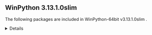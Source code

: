 ## WinPython 3.13.1.0slim 

The following packages are included in WinPython-64bit v3.13.1.0slim .

<details>

### Tools

Name | Version | Description
-----|---------|------------
[Pandoc](https://pandoc.org/) | 3.1.9 | a universal document converter

### Python packages

Name | Version | Description
-----|---------|------------
[Python](http://www.python.org/) | 3.13.1 | Python programming language with standard library
[absl_py](https://pypi.org/project/absl_py) | 2.0.0 | Abseil Python Common Libraries, see https://github.com/abseil/abseil-py.
[adbc_driver_manager](https://pypi.org/project/adbc_driver_manager) | 1.3.0 | A generic entrypoint for ADBC drivers.
[adodbapi](https://pypi.org/project/adodbapi) | 2.6.1.3 | A pure Python package implementing PEP 249 DB-API using Microsoft ADO.
[aiofiles](https://pypi.org/project/aiofiles) | 23.2.1 | File support for asyncio.
[aiohappyeyeballs](https://pypi.org/project/aiohappyeyeballs) | 2.4.4 | Happy Eyeballs for asyncio
[aiohttp](https://pypi.org/project/aiohttp) | 3.11.11 | Async http client/server framework (asyncio)
[aiosignal](https://pypi.org/project/aiosignal) | 1.3.1 | aiosignal: a list of registered asynchronous callbacks
[aiosqlite](https://pypi.org/project/aiosqlite) | 0.20.0 | asyncio bridge to the standard sqlite3 module
[alabaster](https://pypi.org/project/alabaster) | 0.7.16 | A light, configurable Sphinx theme
[alembic](https://pypi.org/project/alembic) | 1.13.1 | A database migration tool for SQLAlchemy.
[altair](https://pypi.org/project/altair) | 5.5.0 | Vega-Altair: A declarative statistical visualization library for Python.
[aniso8601](https://pypi.org/project/aniso8601) | 9.0.1 | A library for parsing ISO 8601 strings.
[annotated_types](https://pypi.org/project/annotated_types) | 0.6.0 | Reusable constraint types to use with typing.Annotated
[ansicolors](https://pypi.org/project/ansicolors) | 1.1.8 | ANSI colors for Python
[anthropic](https://pypi.org/project/anthropic) | 0.42.0 | The official Python library for the anthropic API
[anyio](https://pypi.org/project/anyio) | 4.7.0 | High level compatibility layer for multiple asynchronous event loop implementations
[anywidget](https://pypi.org/project/anywidget) | 0.9.12 | custom jupyter widgets made easy
[appdirs](https://pypi.org/project/appdirs) | 1.4.4 | A small Python module for determining appropriate platform-specific dirs, e.g. a "user data dir".
[argon2_cffi](https://pypi.org/project/argon2_cffi) | 23.1.0 | Argon2 for Python
[argon2_cffi_bindings](https://pypi.org/project/argon2_cffi_bindings) | 21.2.0 | Low-level CFFI bindings for Argon2
[array_api_compat](https://pypi.org/project/array_api_compat) | 1.8 | A wrapper around NumPy and other array libraries to make them compatible with the Array API standard
[arrow](https://pypi.org/project/arrow) | 1.3.0 | Better dates & times for Python
[asgi_csrf](https://pypi.org/project/asgi_csrf) | 0.9 | ASGI middleware for protecting against CSRF attacks
[asgiref](https://pypi.org/project/asgiref) | 3.8.1 | ASGI specs, helper code, and adapters
[asn1crypto](https://pypi.org/project/asn1crypto) | 1.5.1 | Fast ASN.1 parser and serializer with definitions for private keys, public keys, certificates, CRL, OCSP, CMS, PKCS#3, PKCS#7, PKCS#8, PKCS#12, 
[asteval](https://pypi.org/project/asteval) | 0.9.31 | Safe, minimalistic evaluator of python expression using ast module
[astroid](https://pypi.org/project/astroid) | 3.1.0 | An abstract syntax tree for Python with inference support.
[astropy](https://pypi.org/project/astropy) | 6.1.6 | Astronomy and astrophysics core library
[astropy_iers_data](https://pypi.org/project/astropy_iers_data) | 0.2024.12.23.0.33.24 | IERS Earth Rotation and Leap Second tables for the astropy core package
[asttokens](https://pypi.org/project/asttokens) | 2.4.1 | Annotate AST trees with source code positions
[async_lru](https://pypi.org/project/async_lru) | 2.0.4 | Simple LRU cache for asyncio
[atomicwrites](https://pypi.org/project/atomicwrites) | 1.4.0 | Atomic file writes.
[attrs](https://pypi.org/project/attrs) | 23.2.0 | Classes Without Boilerplate
[autopep8](https://pypi.org/project/autopep8) | 2.0.4 | A tool that automatically formats Python code to conform to the PEP 8 style guide
[azure_core](https://pypi.org/project/azure_core) | 1.30.2 | Microsoft Azure Core Library for Python
[azure_cosmos](https://pypi.org/project/azure_cosmos) | 4.7.0 | Microsoft Azure Cosmos Client Library for Python
[azure_identity](https://pypi.org/project/azure_identity) | 1.16.1 | Microsoft Azure Identity Library for Python
[babel](https://pypi.org/project/babel) | 2.16.0 | Internationalization utilities
[baresql](https://pypi.org/project/baresql) | 0.8.0 | playing SQL directly on Python datas
[bcrypt](https://pypi.org/project/bcrypt) | 4.0.1 | Modern password hashing for your software and your servers
[beautifulsoup4](https://pypi.org/project/beautifulsoup4) | 4.12.2 | Screen-scraping library
[binaryornot](https://pypi.org/project/binaryornot) | 0.4.4 | Ultra-lightweight pure Python package to check if a file is binary or text.
[black](https://pypi.org/project/black) | 24.10.0 | The uncompromising code formatter.
[bleach](https://pypi.org/project/bleach) | 6.1.0 | An easy safelist-based HTML-sanitizing tool.
[blinker](https://pypi.org/project/blinker) | 1.7.0 | Fast, simple object-to-object and broadcast signaling
[bokeh](https://pypi.org/project/bokeh) | 3.6.1 | Interactive plots and applications in the browser from Python
[branca](https://pypi.org/project/branca) | 0.8.0 | Generate complex HTML+JS pages with Python
[brotli](https://pypi.org/project/brotli) | 1.1.0 | Python bindings for the Brotli compression library
[build](https://pypi.org/project/build) | 1.2.2.post1 | A simple, correct Python build frontend
[cachelib](https://pypi.org/project/cachelib) | 0.13.0 | A collection of cache libraries in the same API interface.
[cachetools](https://pypi.org/project/cachetools) | 5.4.0 | Extensible memoizing collections and decorators
[certifi](https://pypi.org/project/certifi) | 2024.6.2 | Python package for providing Mozilla's CA Bundle.
[cffi](https://pypi.org/project/cffi) | 1.17.1 | Foreign Function Interface for Python calling C code.
[chardet](https://pypi.org/project/chardet) | 5.2.0 | Universal encoding detector for Python 3
[charset_normalizer](https://pypi.org/project/charset_normalizer) | 3.4.0 | The Real First Universal Charset Detector. Open, modern and actively maintained alternative to Chardet.
[clarabel](https://pypi.org/project/clarabel) | 0.9.0 | Clarabel Conic Interior Point Solver for Rust / Python
[click](https://pypi.org/project/click) | 8.1.7 | Composable command line interface toolkit
[click_default_group](https://pypi.org/project/click_default_group) | 1.2.4 | click_default_group
[cloudpickle](https://pypi.org/project/cloudpickle) | 3.0.0 | Pickler class to extend the standard pickle.Pickler functionality
[colorama](https://pypi.org/project/colorama) | 0.4.6 | Cross-platform colored terminal text.
[colorcet](https://pypi.org/project/colorcet) | 3.1.0 | Collection of perceptually uniform colormaps
[colorlog](https://pypi.org/project/colorlog) | 6.8.2 | Add colours to the output of Python's logging module.
[comm](https://pypi.org/project/comm) | 0.2.2 | Jupyter Python Comm implementation, for usage in ipykernel, xeus-python etc.
[contourpy](https://pypi.org/project/contourpy) | 1.3.1 | Python library for calculating contours of 2D quadrilateral grids
[cookiecutter](https://pypi.org/project/cookiecutter) | 2.6.0 | A command-line utility that creates projects from project templates, e.g
[cryptography](https://pypi.org/project/cryptography) | 41.0.5 | cryptography is a package which provides cryptographic recipes and primitives to Python developers.
[cvxopt](https://pypi.org/project/cvxopt) | 1.3.2 | Convex optimization package
[cycler](https://pypi.org/project/cycler) | 0.12.1 | Composable style cycles
[cython](https://pypi.org/project/cython) | 3.0.11 | The Cython compiler for writing C extensions in the Python language.
[dask](https://pypi.org/project/dask) | 2024.12.1 | Parallel PyData with Task Scheduling
[dask_expr](https://pypi.org/project/dask_expr) | 1.1.21 | High Level Expressions for Dask 
[datasette](https://pypi.org/project/datasette) | 0.64.8 | An open source multi-tool for exploring and publishing data
[datasette_graphql](https://pypi.org/project/datasette_graphql) | 2.2 | Datasette plugin providing an automatic GraphQL API for your SQLite databases
[datashader](https://pypi.org/project/datashader) | 0.16.3 | Data visualization toolchain based on aggregating into a grid
[db_py](https://pypi.org/project/db_py) | 0.5.4b1 | a db package that doesn't suck
[debugpy](https://pypi.org/project/debugpy) | 1.8.0 | An implementation of the Debug Adapter Protocol for Python
[decorator](https://pypi.org/project/decorator) | 5.1.1 | Decorators for Humans
[defusedxml](https://pypi.org/project/defusedxml) | 0.7.1 | XML bomb protection for Python stdlib modules
[diff_match_patch](https://pypi.org/project/diff_match_patch) | 20230430 | Diff Match and Patch
[dill](https://pypi.org/project/dill) | 0.3.7 | serialize all of Python
[distributed](https://pypi.org/project/distributed) | 2024.12.1 | Distributed scheduler for Dask
[distro](https://pypi.org/project/distro) | 1.8.0 | Distro - an OS platform information API
[django](https://pypi.org/project/django) | 5.0.7 | A high-level Python web framework that encourages rapid development and clean, pragmatic design.
[dnspython](https://pypi.org/project/dnspython) | 2.6.1 | DNS toolkit
[docopt](https://pypi.org/project/docopt) | 0.6.2 | Pythonic argument parser, that will make you smile
[docstring_to_markdown](https://pypi.org/project/docstring_to_markdown) | 0.13 | On the fly conversion of Python docstrings to markdown
[docutils](https://pypi.org/project/docutils) | 0.20.1 | Docutils -- Python Documentation Utilities
[duckdb](https://pypi.org/project/duckdb) | 1.1.3 | DuckDB in-process database
[entrypoints](https://pypi.org/project/entrypoints) | 0.4 | Discover and load entry points from installed packages.
[et_xmlfile](https://pypi.org/project/et_xmlfile) | 1.1.0 | An implementation of lxml.xmlfile for the standard library
[eval_type_backport](https://pypi.org/project/eval_type_backport) | 0.2.2 | Like `typing._eval_type`, but lets older Python versions use newer typing features.
[executing](https://pypi.org/project/executing) | 2.0.1 | Get the currently executing AST node of a frame, and other information
[fast_histogram](https://pypi.org/project/fast_histogram) | 0.14 | Fast simple 1D and 2D histograms
[fastapi](https://pypi.org/project/fastapi) | 0.115.6 | FastAPI framework, high performance, easy to learn, fast to code, ready for production
[fastjsonschema](https://pypi.org/project/fastjsonschema) | 2.18.0 | Fastest Python implementation of JSON schema
[filelock](https://pypi.org/project/filelock) | 3.14.0 | A platform independent file lock.
[filterpy](https://pypi.org/project/filterpy) | 1.4.5 | Kalman filtering and optimal estimation library
[flake8](https://pypi.org/project/flake8) | 7.1.1 | the modular source code checker: pep8 pyflakes and co
[flask](https://pypi.org/project/flask) | 3.0.3 | A simple framework for building complex web applications.
[flask_mail](https://pypi.org/project/flask_mail) | 0.9.1 | Flask extension for sending email
[flask_session](https://pypi.org/project/flask_session) | 0.5.0 | Server-side session support for Flask
[flask_sqlalchemy](https://pypi.org/project/flask_sqlalchemy) | 3.0.5 | Add SQLAlchemy support to your Flask application.
[flit](https://pypi.org/project/flit) | 3.9.0 | A simple packaging tool for simple packages.
[flit_core](https://pypi.org/project/flit_core) | 3.9.0 | Distribution-building parts of Flit. See flit package for more information
[folium](https://pypi.org/project/folium) | 0.18.0 | Make beautiful maps with Leaflet.js & Python
[fonttools](https://pypi.org/project/fonttools) | 4.55.3 | Tools to manipulate font files
[formlayout](https://pypi.org/project/formlayout) | 1.2.1a1 | The most easy way to create Qt form dialogs and widgets with Python
[fqdn](https://pypi.org/project/fqdn) | 1.5.1 | Validates fully-qualified domain names against RFC 1123, so that they are acceptable to modern bowsers
[frozenlist](https://pypi.org/project/frozenlist) | 1.5.0 | A list-like structure which implements collections.abc.MutableSequence
[fsspec](https://pypi.org/project/fsspec) | 2024.6.1 | File-system specification
[future](https://pypi.org/project/future) | 0.18.2 | Clean single-source support for Python 3 and 2
[fuzzywuzzy](https://pypi.org/project/fuzzywuzzy) | 0.18.0 | Fuzzy string matching in python
[geographiclib](https://pypi.org/project/geographiclib) | 2.0 | The geodesic routines from GeographicLib
[geopy](https://pypi.org/project/geopy) | 2.4.1 | Python Geocoding Toolbox
[gitdb](https://pypi.org/project/gitdb) | 4.0.10 | Git Object Database
[gitpython](https://pypi.org/project/gitpython) | 3.1.32 | GitPython is a Python library used to interact with Git repositories
[google_auth](https://pypi.org/project/google_auth) | 2.37.0 | Google Authentication Library
[graphene](https://pypi.org/project/graphene) | 3.3 | GraphQL Framework for Python
[graphql_core](https://pypi.org/project/graphql_core) | 3.2.3 | GraphQL implementation for Python, a port of GraphQL.js, the JavaScript reference implementation for GraphQL.
[graphql_relay](https://pypi.org/project/graphql_relay) | 3.2.0 | Relay library for graphql-core
[greenlet](https://pypi.org/project/greenlet) | 3.1.1 | Lightweight in-process concurrent programming
[griffe](https://pypi.org/project/griffe) | 1.5.4 | Signatures for entire Python programs
[groq](https://pypi.org/project/groq) | 0.13.1 | The official Python library for the groq API
[guidata](https://pypi.org/project/guidata) | 3.7.1 | Automatic GUI generation for easy dataset editing and display
[h11](https://pypi.org/project/h11) | 0.14.0 | A pure-Python, bring-your-own-I/O implementation of HTTP/1.1
[h2](https://pypi.org/project/h2) | 4.1.0 | HTTP/2 State-Machine based protocol implementation
[h5py](https://pypi.org/project/h5py) | 3.12.1 | Read and write HDF5 files from Python
[hatchling](https://pypi.org/project/hatchling) | 1.27.0 | Modern, extensible Python build backend
[holoviews](https://pypi.org/project/holoviews) | 1.20.0 | A high-level plotting API for the PyData ecosystem built on HoloViews.
[hpack](https://pypi.org/project/hpack) | 4.0.0 | Pure-Python HPACK header compression
[html5lib](https://pypi.org/project/html5lib) | 1.1 | HTML parser based on the WHATWG HTML specification
[httpcore](https://pypi.org/project/httpcore) | 1.0.5 | A minimal low-level HTTP client.
[httpie](https://pypi.org/project/httpie) | 3.2.4 | HTTPie: modern, user-friendly command-line HTTP client for the API era.
[httpx](https://pypi.org/project/httpx) | 0.27.2 | The next generation HTTP client.
[huggingface_hub](https://pypi.org/project/huggingface_hub) | 0.27.0 | Client library to download and publish models, datasets and other repos on the huggingface.co hub
[hupper](https://pypi.org/project/hupper) | 1.12 | Integrated process monitor for developing and reloading daemons.
[hvplot](https://pypi.org/project/hvplot) | 0.11.2 | A high-level plotting API for the PyData ecosystem built on HoloViews.
[hypercorn](https://pypi.org/project/hypercorn) | 0.16.0 | A ASGI Server based on Hyper libraries and inspired by Gunicorn
[hyperframe](https://pypi.org/project/hyperframe) | 6.0.1 | HTTP/2 framing layer for Python
[hypothesis](https://pypi.org/project/hypothesis) | 6.108.5 | A library for property-based testing
[idna](https://pypi.org/project/idna) | 3.7 | Internationalized Domain Names in Applications (IDNA)
[imageio](https://pypi.org/project/imageio) | 2.33.1 | Library for reading and writing a wide range of image, video, scientific, and volumetric data formats.
[imagesize](https://pypi.org/project/imagesize) | 1.4.1 | Getting image size from png/jpeg/jpeg2000/gif file
[imbalanced_learn](https://pypi.org/project/imbalanced_learn) | 0.12.3 | Toolbox for imbalanced dataset in machine learning.
[importlib_metadata](https://pypi.org/project/importlib_metadata) | 7.1.0 | Read metadata from Python packages
[inflection](https://pypi.org/project/inflection) | 0.5.1 | A port of Ruby on Rails inflector to Python
[iniconfig](https://pypi.org/project/iniconfig) | 2.0.0 | brain-dead simple config-ini parsing
[intervaltree](https://pypi.org/project/intervaltree) | 3.0.2 | Editable interval tree data structure for Python 2 and 3
[ipycanvas](https://pypi.org/project/ipycanvas) | 0.13.2 | Interactive widgets library exposing the browser's Canvas API
[ipykernel](https://pypi.org/project/ipykernel) | 6.29.5 | IPython Kernel for Jupyter
[ipyleaflet](https://pypi.org/project/ipyleaflet) | 0.19.2 | A Jupyter widget for dynamic Leaflet maps
[ipympl](https://pypi.org/project/ipympl) | 0.9.4 | Matplotlib Jupyter Extension
[ipython](https://pypi.org/project/ipython) | 8.26.0 | IPython: Productive Interactive Computing
[ipython_genutils](https://pypi.org/project/ipython_genutils) | 0.2.0 | Vestigial utilities from IPython
[ipython_sql](https://pypi.org/project/ipython_sql) | 0.5.0 | RDBMS access via IPython
[ipywidgets](https://pypi.org/project/ipywidgets) | 8.1.5 | Jupyter interactive widgets
[isoduration](https://pypi.org/project/isoduration) | 20.11.0 | Operations with ISO 8601 durations
[isort](https://pypi.org/project/isort) | 5.13.2 | A Python utility / library to sort Python imports.
[itsdangerous](https://pypi.org/project/itsdangerous) | 2.2.0 | Safely pass data to untrusted environments and back.
[janus](https://pypi.org/project/janus) | 1.0.0 | Mixed sync-async queue to interoperate between asyncio tasks and classic threads
[jaraco_classes](https://pypi.org/project/jaraco_classes) | 3.4.0 | Utility functions for Python class constructs
[jaraco_context](https://pypi.org/project/jaraco_context) | 5.3.0 | Useful decorators and context managers
[jaraco_functools](https://pypi.org/project/jaraco_functools) | 4.0.1 | Functools like those found in stdlib
[jedi](https://pypi.org/project/jedi) | 0.19.1 | An autocompletion tool for Python that can be used for text editors.
[jellyfish](https://pypi.org/project/jellyfish) | 1.1.3 | Approximate and phonetic matching of strings.
[jinja2](https://pypi.org/project/jinja2) | 3.1.2 | A very fast and expressive template engine.
[jiter](https://pypi.org/project/jiter) | 0.8.2 | Fast iterable JSON parser.
[joblib](https://pypi.org/project/joblib) | 1.4.2 | Lightweight pipelining with Python functions
[json5](https://pypi.org/project/json5) | 0.9.14 | A Python implementation of the JSON5 data format.
[jsonpatch](https://pypi.org/project/jsonpatch) | 1.33 | Apply JSON-Patches (RFC 6902) 
[jsonpath_python](https://pypi.org/project/jsonpath_python) | 1.0.6 | A more powerful JSONPath implementation in modern python
[jsonpointer](https://pypi.org/project/jsonpointer) | 2.4 | Identify specific nodes in a JSON document (RFC 6901) 
[jsonschema](https://pypi.org/project/jsonschema) | 4.19.2 | An implementation of JSON Schema validation for Python
[jsonschema_specifications](https://pypi.org/project/jsonschema_specifications) | 2023.12.1 | The JSON Schema meta-schemas and vocabularies, exposed as a Registry
[julia](https://pypi.org/project/julia) | 0.6.2 | Julia/Python bridge with IPython support.
[jupyter](https://pypi.org/project/jupyter) | 1.1.1 | Jupyter metapackage. Install all the Jupyter components in one go.
[jupyter_bokeh](https://pypi.org/project/jupyter_bokeh) | 4.0.5 | A Jupyter extension for rendering Bokeh content.
[jupyter_client](https://pypi.org/project/jupyter_client) | 8.6.2 | Jupyter protocol implementation and client libraries
[jupyter_console](https://pypi.org/project/jupyter_console) | 6.6.3 | Jupyter terminal console
[jupyter_core](https://pypi.org/project/jupyter_core) | 5.7.2 | Jupyter core package. A base package on which Jupyter projects rely.
[jupyter_events](https://pypi.org/project/jupyter_events) | 0.10.0 | Jupyter Event System library
[jupyter_leaflet](https://pypi.org/project/jupyter_leaflet) | 0.19.2 | ipyleaflet extensions for JupyterLab and Jupyter Notebook
[jupyter_lsp](https://pypi.org/project/jupyter_lsp) | 2.2.5 | Multi-Language Server WebSocket proxy for Jupyter Notebook/Lab server
[jupyter_server](https://pypi.org/project/jupyter_server) | 2.14.2 | The backend—i.e. core services, APIs, and REST endpoints—to Jupyter web applications.
[jupyter_server_terminals](https://pypi.org/project/jupyter_server_terminals) | 0.5.3 | A Jupyter Server Extension Providing Terminals.
[jupyterlab](https://pypi.org/project/jupyterlab) | 4.3.4 | JupyterLab computational environment
[jupyterlab_pygments](https://pypi.org/project/jupyterlab_pygments) | 0.3.0 | Pygments theme using JupyterLab CSS variables
[jupyterlab_server](https://pypi.org/project/jupyterlab_server) | 2.27.3 | A set of server components for JupyterLab and JupyterLab like applications.
[jupyterlab_widgets](https://pypi.org/project/jupyterlab_widgets) | 3.0.13 | Jupyter interactive widgets for JupyterLab
[keras](https://pypi.org/project/keras) | 3.7.0 | Multi-backend Keras
[keyring](https://pypi.org/project/keyring) | 25.2.1 | Store and access your passwords safely.
[kiwisolver](https://pypi.org/project/kiwisolver) | 1.4.7 | A fast implementation of the Cassowary constraint solver
[langchain](https://pypi.org/project/langchain) | 0.3.13 | Building applications with LLMs through composability
[langchain_core](https://pypi.org/project/langchain_core) | 0.3.28 | Building applications with LLMs through composability
[langchain_text_splitters](https://pypi.org/project/langchain_text_splitters) | 0.3.4 | LangChain text splitting utilities
[langsmith](https://pypi.org/project/langsmith) | 0.2.6 | Client library to connect to the LangSmith LLM Tracing and Evaluation Platform.
[lazy_loader](https://pypi.org/project/lazy_loader) | 0.4 | Makes it easy to load subpackages and functions on demand.
[linkify_it_py](https://pypi.org/project/linkify_it_py) | 2.0.2 | Links recognition library with FULL unicode support.
[llvmlite](https://pypi.org/project/llvmlite) | 0.44.0rc2 | lightweight wrapper around basic LLVM functionality
[lmfit](https://pypi.org/project/lmfit) | 1.3.1 | Least-Squares Minimization with Bounds and Constraints
[locket](https://pypi.org/project/locket) | 1.0.0 | File-based locks for Python on Linux and Windows
[logfire_api](https://pypi.org/project/logfire_api) | 2.11.0 | Shim for the Logfire SDK which does nothing unless Logfire is installed
[lxml](https://pypi.org/project/lxml) | 5.3.0 | Powerful and Pythonic XML processing library combining libxml2/libxslt with the ElementTree API.
[mako](https://pypi.org/project/mako) | 1.3.5 | A super-fast templating language that borrows the best ideas from the existing templating languages.
[markdown](https://pypi.org/project/markdown) | 3.5.1 | Python implementation of John Gruber's Markdown.
[markdown_it_py](https://pypi.org/project/markdown_it_py) | 2.2.0 | Python port of markdown-it. Markdown parsing, done right!
[markupsafe](https://pypi.org/project/markupsafe) | 2.1.1 | Safely add untrusted strings to HTML/XML markup.
[matplotlib](https://pypi.org/project/matplotlib) | 3.10.0 | Python plotting package
[matplotlib_inline](https://pypi.org/project/matplotlib_inline) | 0.1.7 | Inline Matplotlib backend for Jupyter
[maturin](https://pypi.org/project/maturin) | 1.7.0 | Build and publish crates with pyo3, cffi and uniffi bindings as well as rust binaries as python packages
[mccabe](https://pypi.org/project/mccabe) | 0.7.0 | McCabe checker, plugin for flake8
[mdit_py_plugins](https://pypi.org/project/mdit_py_plugins) | 0.3.5 | Collection of plugins for markdown-it-py
[mdurl](https://pypi.org/project/mdurl) | 0.1.2 | Markdown URL utilities
[mercantile](https://pypi.org/project/mercantile) | 1.2.1 | Web mercator XYZ tile utilities
[mergedeep](https://pypi.org/project/mergedeep) | 1.3.4 | A deep merge function for 🐍.
[missingno](https://pypi.org/project/missingno) | 0.5.1 | Missing data visualization module for Python.
[mistralai](https://pypi.org/project/mistralai) | 1.2.5 | Python Client SDK for the Mistral AI API.
[mistune](https://pypi.org/project/mistune) | 2.0.5 | A sane Markdown parser with useful plugins and renderers
[mizani](https://pypi.org/project/mizani) | 0.11.4 | Scales for Python
[ml_dtypes](https://pypi.org/project/ml_dtypes) | 0.5.0 | 
[mlxtend](https://pypi.org/project/mlxtend) | 0.22.0 | Machine Learning Library Extensions
[more_itertools](https://pypi.org/project/more_itertools) | 10.2.0 | More routines for operating on iterables, beyond itertools
[mpl_scatter_density](https://pypi.org/project/mpl_scatter_density) | 0.7 | Matplotlib helpers to make density scatter plots
[mpld3](https://pypi.org/project/mpld3) | 0.5.8 | D3 Viewer for Matplotlib
[mpmath](https://pypi.org/project/mpmath) | 1.3.0 | Python library for arbitrary-precision floating-point arithmetic
[msal](https://pypi.org/project/msal) | 1.30.0 | The Microsoft Authentication Library (MSAL) for Python library enables your app to access the Microsoft Cloud by supporting authentication of us
[msal_extensions](https://pypi.org/project/msal_extensions) | 1.2.0 | Microsoft Authentication Library extensions (MSAL EX) provides a persistence API that can save your data on disk, encrypted on Windows, macOS an
[msgpack](https://pypi.org/project/msgpack) | 1.0.4 | MessagePack serializer
[multidict](https://pypi.org/project/multidict) | 6.1.0 | multidict implementation
[multipledispatch](https://pypi.org/project/multipledispatch) | 1.0.0 | Multiple dispatch
[mutagen](https://pypi.org/project/mutagen) | 1.47.0 | read and write audio tags for many formats
[mypy](https://pypi.org/project/mypy) | 1.14.0 | Optional static typing for Python
[mypy_extensions](https://pypi.org/project/mypy_extensions) | 1.0.0 | Type system extensions for programs checked with the mypy type checker.
[mysql_connector_python](https://pypi.org/project/mysql_connector_python) | 8.0.21 | MySQL driver written in Python
[namex](https://pypi.org/project/namex) | 0.0.8 | A simple utility to separate the implementation of your Python package and its public API surface.
[narwhals](https://pypi.org/project/narwhals) | 1.15.2 | Extremely lightweight compatibility layer between dataframe libraries
[nbclient](https://pypi.org/project/nbclient) | 0.10.0 | A client library for executing notebooks. Formerly nbconvert's ExecutePreprocessor.
[nbconvert](https://pypi.org/project/nbconvert) | 7.16.1 | Converting Jupyter Notebooks (.ipynb files) to other formats
[nbformat](https://pypi.org/project/nbformat) | 5.10.4 | The Jupyter Notebook format
[nest_asyncio](https://pypi.org/project/nest_asyncio) | 1.6.0 | Patch asyncio to allow nested event loops
[networkx](https://pypi.org/project/networkx) | 3.4.2 | Python package for creating and manipulating graphs and networks
[nltk](https://pypi.org/project/nltk) | 3.9.1 | Natural Language Toolkit
[notebook](https://pypi.org/project/notebook) | 7.3.1 | Jupyter Notebook - A web-based notebook environment for interactive computing
[notebook_shim](https://pypi.org/project/notebook_shim) | 0.2.4 | A shim layer for notebook traits and config
[ntlm_auth](https://pypi.org/project/ntlm_auth) | 1.5.0 | Creates NTLM authentication structures
[numba](https://pypi.org/project/numba) | 0.61.0rc2 | compiling Python code using LLVM
[numpy](https://pypi.org/project/numpy) | 2.1.3 | Fundamental package for array computing in Python
[numpydoc](https://pypi.org/project/numpydoc) | 1.6.0 | Sphinx extension to support docstrings in Numpy format
[openai](https://pypi.org/project/openai) | 1.58.1 | The official Python library for the openai API
[opencv_python](https://pypi.org/project/opencv_python) | 4.10.0.84 | Wrapper package for OpenCV python bindings.
[openpyxl](https://pypi.org/project/openpyxl) | 3.1.2 | A Python library to read/write Excel 2010 xlsx/xlsm files
[optree](https://pypi.org/project/optree) | 0.13.1 | Optimized PyTree Utilities.
[optuna](https://pypi.org/project/optuna) | 3.6.1 | A hyperparameter optimization framework
[orjson](https://pypi.org/project/orjson) | 3.10.12 | Fast, correct Python JSON library supporting dataclasses, datetimes, and numpy
[outcome](https://pypi.org/project/outcome) | 1.3.0.post0 | Capture the outcome of Python function calls.
[overrides](https://pypi.org/project/overrides) | 7.7.0 | A decorator to automatically detect mismatch when overriding a method.
[packaging](https://pypi.org/project/packaging) | 24.2 | Core utilities for Python packages
[pandas](https://pypi.org/project/pandas) | 2.2.3 | Powerful data structures for data analysis, time series, and statistics
[pandocfilters](https://pypi.org/project/pandocfilters) | 1.5.0 | Utilities for writing pandoc filters in python
[panel](https://pypi.org/project/panel) | 1.5.4 | The powerful data exploration & web app framework for Python.
[papermill](https://pypi.org/project/papermill) | 2.6.0 | Parameterize and run Jupyter and nteract Notebooks
[param](https://pypi.org/project/param) | 2.1.1 | Make your Python code clearer and more reliable by declaring Parameters.
[paramiko](https://pypi.org/project/paramiko) | 2.8.0 | SSH2 protocol library
[parso](https://pypi.org/project/parso) | 0.8.4 | A Python Parser
[partd](https://pypi.org/project/partd) | 1.4.0 | Appendable key-value storage
[pathspec](https://pypi.org/project/pathspec) | 0.11.0 | Utility library for gitignore style pattern matching of file paths.
[patsy](https://pypi.org/project/patsy) | 0.5.6 | A Python package for describing statistical models and for building design matrices.
[pdfrw](https://pypi.org/project/pdfrw) | 0.4.post2 | PDF file reader/writer library
[pep8](https://pypi.org/project/pep8) | 1.7.1 | Python style guide checker
[pexpect](https://pypi.org/project/pexpect) | 4.8.0 | Pexpect allows easy control of interactive console applications.
[pg8000](https://pypi.org/project/pg8000) | 1.23.0 | PostgreSQL interface library
[pickleshare](https://pypi.org/project/pickleshare) | 0.7.5 | Tiny 'shelve'-like database with concurrency support
[pillow](https://pypi.org/project/pillow) | 11.0.0 | Python Imaging Library (Fork)
[pint](https://pypi.org/project/pint) | 0.23 | Physical quantities module
[pip](https://pypi.org/project/pip) | 24.3.1 | The PyPA recommended tool for installing Python packages.
[pkginfo](https://pypi.org/project/pkginfo) | 1.11.2 | Query metadata from sdists / bdists / installed packages.
[platformdirs](https://pypi.org/project/platformdirs) | 4.2.2 | A small Python package for determining appropriate platform-specific dirs, e.g. a `user data dir`.
[plotly](https://pypi.org/project/plotly) | 5.24.1 | An open-source, interactive data visualization library for Python
[plotnine](https://pypi.org/project/plotnine) | 0.13.6 | A Grammar of Graphics for Python
[plotpy](https://pypi.org/project/plotpy) | 2.7.0 | Curve and image plotting tools for Python/Qt applications
[pluggy](https://pypi.org/project/pluggy) | 1.5.0 | plugin and hook calling mechanisms for python
[ply](https://pypi.org/project/ply) | 3.11 | Python Lex & Yacc
[polars](https://pypi.org/project/polars) | 1.18.0 | Blazingly fast DataFrame library
[portalocker](https://pypi.org/project/portalocker) | 2.7.0 | Wraps the portalocker recipe for easy usage
[ppci](https://pypi.org/project/ppci) | 0.5.9 | A compiler for ARM, X86, MSP430, xtensa and more implemented in pure Python
[prettytable](https://pypi.org/project/prettytable) | 3.3.0 | A simple Python library for easily displaying tabular data in a visually appealing ASCII table format
[priority](https://pypi.org/project/priority) | 2.0.0 | A pure-Python implementation of the HTTP/2 priority tree
[prometheus_client](https://pypi.org/project/prometheus_client) | 0.18.0 | Python client for the Prometheus monitoring system.
[prompt_toolkit](https://pypi.org/project/prompt_toolkit) | 3.0.48 | Library for building powerful interactive command lines in Python
[propcache](https://pypi.org/project/propcache) | 0.2.1 | Accelerated property cache
[protobuf](https://pypi.org/project/protobuf) | 5.27.3 | 
[psutil](https://pypi.org/project/psutil) | 5.9.8 | Cross-platform lib for process and system monitoring in Python.
[psygnal](https://pypi.org/project/psygnal) | 0.11.1 | Fast python callback/event system modeled after Qt Signals
[ptpython](https://pypi.org/project/ptpython) | 3.0.29 | Python REPL build on top of prompt_toolkit
[ptyprocess](https://pypi.org/project/ptyprocess) | 0.7.0 | Run a subprocess in a pseudo terminal
[pure_eval](https://pypi.org/project/pure_eval) | 0.2.2 | Safely evaluate AST nodes without side effects
[pyarrow](https://pypi.org/project/pyarrow) | 18.1.0 | Python library for Apache Arrow
[pyasn1](https://pypi.org/project/pyasn1) | 0.4.8 | ASN.1 types and codecs
[pyasn1_modules](https://pypi.org/project/pyasn1_modules) | 0.2.8 | A collection of ASN.1-based protocols modules.
[pybars3](https://pypi.org/project/pybars3) | 0.9.7 | Handlebars.js templating for Python 3 and 2
[pybind11](https://pypi.org/project/pybind11) | 2.13.6 | Seamless operability between C++11 and Python
[pycodestyle](https://pypi.org/project/pycodestyle) | 2.12.0 | Python style guide checker
[pycparser](https://pypi.org/project/pycparser) | 2.22 | C parser in Python
[pycryptodomex](https://pypi.org/project/pycryptodomex) | 3.20.0 | Cryptographic library for Python
[pyct](https://pypi.org/project/pyct) | 0.5.0 | Python package common tasks for users (e.g. copy examples, fetch data, ...)
[pydantic](https://pypi.org/project/pydantic) | 2.10.4 | Data validation using Python type hints
[pydantic_ai](https://pypi.org/project/pydantic_ai) | 0.0.15 | Agent Framework / shim to use Pydantic with LLMs
[pydantic_ai_slim](https://pypi.org/project/pydantic_ai_slim) | 0.0.15 | Agent Framework / shim to use Pydantic with LLMs, slim package
[pydantic_core](https://pypi.org/project/pydantic_core) | 2.27.2 | Core functionality for Pydantic validation and serialization
[pydeck](https://pypi.org/project/pydeck) | 0.9.1 | Widget for deck.gl maps
[pydocstyle](https://pypi.org/project/pydocstyle) | 6.3.0 | Python docstring style checker
[pydub](https://pypi.org/project/pydub) | 0.25.1 | Manipulate audio with an simple and easy high level interface
[pyerfa](https://pypi.org/project/pyerfa) | 2.0.1.4 | Python bindings for ERFA
[pyflakes](https://pypi.org/project/pyflakes) | 3.2.0 | passive checker of Python programs
[pygments](https://pypi.org/project/pygments) | 2.18.0 | Pygments is a syntax highlighting package written in Python.
[pyjwt](https://pypi.org/project/pyjwt) | 2.8.0 | JSON Web Token implementation in Python
[pylint](https://pypi.org/project/pylint) | 3.1.0 | python code static checker
[pylint_venv](https://pypi.org/project/pylint_venv) | 3.0.3 | pylint-venv provides a Pylint init-hook to use the same Pylint installation with different virtual environments.
[pyls_spyder](https://pypi.org/project/pyls_spyder) | 0.4.0 | Spyder extensions for the python-lsp-server
[pymeta3](https://pypi.org/project/pymeta3) | 0.5.1 | Pattern-matching language based on OMeta for Python 3 and 2
[pymongo](https://pypi.org/project/pymongo) | 4.10.1 | Python driver for MongoDB <http://www.mongodb.org>
[pympler](https://pypi.org/project/pympler) | 1.0.1 | A development tool to measure, monitor and analyze the memory behavior of Python objects.
[pynacl](https://pypi.org/project/pynacl) | 1.5.0 | Python binding to the Networking and Cryptography (NaCl) library
[pynndescent](https://pypi.org/project/pynndescent) | 0.5.12 | Nearest Neighbor Descent
[pyodbc](https://pypi.org/project/pyodbc) | 5.2.0 | DB API module for ODBC
[pyomo](https://pypi.org/project/pyomo) | 6.8.0 | Pyomo: Python Optimization Modeling Objects
[pypandoc](https://pypi.org/project/pypandoc) | 1.5 | Thin wrapper for pandoc.
[pyparsing](https://pypi.org/project/pyparsing) | 3.1.2 | pyparsing module - Classes and methods to define and execute parsing grammars
[pypdf](https://pypi.org/project/pypdf) | 3.15.2 | A pure-python PDF library capable of splitting, merging, cropping, and transforming PDF files
[pypng](https://pypi.org/project/pypng) | 0.20220715.0 | Pure Python library for saving and loading PNG images
[pyproject_hooks](https://pypi.org/project/pyproject_hooks) | 1.1.0 | Wrappers to call pyproject.toml-based build backend hooks.
[pyqt5](https://pypi.org/project/pyqt5) | 5.15.10 | Python bindings for the Qt cross platform application toolkit
[pyqt5_qt5](https://pypi.org/project/pyqt5_qt5) | 5.15.2 | The subset of a Qt installation needed by PyQt5.
[pyqt5_sip](https://pypi.org/project/pyqt5_sip) | 12.16.1 | The sip module support for PyQt5
[pyqtgraph](https://pypi.org/project/pyqtgraph) | 0.13.7 | Scientific Graphics and GUI Library for Python
[pyqtwebengine](https://pypi.org/project/pyqtwebengine) | 5.15.6 | Python bindings for the Qt WebEngine framework
[pyqtwebengine_qt5](https://pypi.org/project/pyqtwebengine_qt5) | 5.15.2 | The subset of a Qt installation needed by PyQtWebEngine.
[pyserial](https://pypi.org/project/pyserial) | 3.5 | Python Serial Port Extension
[pysimplegui](https://pypi.org/project/pysimplegui) | 4.60.4 | Python GUIs for Humans
[pysocks](https://pypi.org/project/pysocks) | 1.7.1 | A Python SOCKS client module. See https://github.com/Anorov/PySocks for more information.
[pytest](https://pypi.org/project/pytest) | 8.2.2 | pytest: simple powerful testing with Python
[python_barcode](https://pypi.org/project/python_barcode) | 0.15.1 | Create standard barcodes with Python. No external modules needed. (optional Pillow support included).
[python_dateutil](https://pypi.org/project/python_dateutil) | 2.8.2 | Extensions to the standard Python datetime module
[python_dotenv](https://pypi.org/project/python_dotenv) | 1.0.1 | Read key-value pairs from a .env file and set them as environment variables
[python_json_logger](https://pypi.org/project/python_json_logger) | 2.0.7 | A python library adding a json log formatter
[python_lsp_black](https://pypi.org/project/python_lsp_black) | 2.0.0 | Black plugin for the Python LSP Server
[python_lsp_jsonrpc](https://pypi.org/project/python_lsp_jsonrpc) | 1.1.2 | JSON RPC 2.0 server library
[python_lsp_server](https://pypi.org/project/python_lsp_server) | 1.12.0 | Python Language Server for the Language Server Protocol
[python_multipart](https://pypi.org/project/python_multipart) | 0.0.9 | A streaming multipart parser for Python
[python_slugify](https://pypi.org/project/python_slugify) | 8.0.4 | A Python slugify application that also handles Unicode
[pythonqwt](https://pypi.org/project/pythonqwt) | 0.14.2 | Qt plotting widgets for Python
[pytoolconfig](https://pypi.org/project/pytoolconfig) | 1.3.1 | Python tool configuration
[pytz](https://pypi.org/project/pytz) | 2024.1 | World timezone definitions, modern and historical
[pyviz_comms](https://pypi.org/project/pyviz_comms) | 3.0.3 | A JupyterLab extension for rendering HoloViz content.
[pywin32](https://pypi.org/project/pywin32) | 308 | Python for Window Extensions
[pywin32_ctypes](https://pypi.org/project/pywin32_ctypes) | 0.2.2 | A (partial) reimplementation of pywin32 using ctypes/cffi
[pywinpty](https://pypi.org/project/pywinpty) | 2.0.14 | Pseudo terminal support for Windows from Python.
[pywinusb](https://pypi.org/project/pywinusb) | 0.4.2 | A package that simplifies USB/HID communications on windows
[pyyaml](https://pypi.org/project/pyyaml) | 6.0.2 | YAML parser and emitter for Python
[pyzmq](https://pypi.org/project/pyzmq) | 26.2.0 | Python bindings for 0MQ
[qdarkstyle](https://pypi.org/project/qdarkstyle) | 3.2.3 | The most complete dark/light style sheet for C++/Python and Qt applications
[qrcode](https://pypi.org/project/qrcode) | 7.4.2 | QR Code image generator
[qstylizer](https://pypi.org/project/qstylizer) | 0.2.2 | Stylesheet Generator for PyQt{4-5}/PySide{1-2}
[qtawesome](https://pypi.org/project/qtawesome) | 1.3.1 | FontAwesome icons in PyQt and PySide applications
[qtconsole](https://pypi.org/project/qtconsole) | 5.5.2 | Jupyter Qt console
[qtpy](https://pypi.org/project/qtpy) | 2.4.1 | Provides an abstraction layer on top of the various Qt bindings (PyQt5/6 and PySide2/6).
[quantecon](https://pypi.org/project/quantecon) | 0.7.2 | Import the main names to top level.
[quart](https://pypi.org/project/quart) | 0.19.4 | A Python ASGI web microframework with the same API as Flask
[rapidfuzz](https://pypi.org/project/rapidfuzz) | 3.9.6 | rapid fuzzy string matching
[readme_renderer](https://pypi.org/project/readme_renderer) | 35.0 | readme_renderer is a library for rendering "readme" descriptions for Warehouse
[redis](https://pypi.org/project/redis) | 5.0.3 | Python client for Redis database and key-value store
[referencing](https://pypi.org/project/referencing) | 0.35.1 | JSON Referencing + Python
[regex](https://pypi.org/project/regex) | 2024.11.6 | Alternative regular expression module, to replace re.
[reportlab](https://pypi.org/project/reportlab) | 4.2.2 | The Reportlab Toolkit
[requests](https://pypi.org/project/requests) | 2.32.3 | Python HTTP for Humans.
[requests_ntlm](https://pypi.org/project/requests_ntlm) | 1.1.0 | This package allows for HTTP NTLM authentication using the requests library.
[requests_toolbelt](https://pypi.org/project/requests_toolbelt) | 1.0.0 | A utility belt for advanced users of python-requests
[rfc3339_validator](https://pypi.org/project/rfc3339_validator) | 0.1.4 | A pure python RFC3339 validator
[rfc3986](https://pypi.org/project/rfc3986) | 2.0.0 | Validating URI References per RFC 3986
[rfc3986_validator](https://pypi.org/project/rfc3986_validator) | 0.1.1 | Pure python rfc3986 validator
[rich](https://pypi.org/project/rich) | 13.9.4 | Render rich text, tables, progress bars, syntax highlighting, markdown and more to the terminal
[rope](https://pypi.org/project/rope) | 1.12.0 | a python refactoring library...
[rpds_py](https://pypi.org/project/rpds_py) | 0.22.3 | Python bindings to Rust's persistent data structures (rpds)
[rsa](https://pypi.org/project/rsa) | 4.7.2 | Pure-Python RSA implementation
[rtree](https://pypi.org/project/rtree) | 1.1.0 | R-Tree spatial index for Python GIS
[rx](https://pypi.org/project/rx) | 3.1.1 | Reactive Extensions (Rx) for Python
[scikit_image](https://pypi.org/project/scikit_image) | 0.25.0 | Image processing in Python
[scikit_learn](https://pypi.org/project/scikit_learn) | 1.6.0 | A set of python modules for machine learning and data mining
[scipy](https://pypi.org/project/scipy) | 1.14.1 | Fundamental algorithms for scientific computing in Python
[scramp](https://pypi.org/project/scramp) | 1.4.1 | An implementation of the SCRAM protocol.
[seaborn](https://pypi.org/project/seaborn) | 0.13.2 | Statistical data visualization
[send2trash](https://pypi.org/project/send2trash) | 1.8.2 | Send file to trash natively under Mac OS X, Windows and Linux
[setuptools](https://pypi.org/project/setuptools) | 75.6.0 | Easily download, build, install, upgrade, and uninstall Python packages
[simplegeneric](https://pypi.org/project/simplegeneric) | 0.8.1 | Simple generic functions (similar to Python's own len(), pickle.dump(), etc.)
[simplejson](https://pypi.org/project/simplejson) | 3.19.3 | Simple, fast, extensible JSON encoder/decoder for Python
[simpy](https://pypi.org/project/simpy) | 4.0.1 | Event discrete, process based simulation for Python.
[six](https://pypi.org/project/six) | 1.16.0 | Python 2 and 3 compatibility utilities
[smmap](https://pypi.org/project/smmap) | 5.0.0 | A pure Python implementation of a sliding window memory map manager
[sniffio](https://pypi.org/project/sniffio) | 1.3.0 | Sniff out which async library your code is running under
[snowballstemmer](https://pypi.org/project/snowballstemmer) | 2.2.0 | This package provides 29 stemmers for 28 languages generated from Snowball algorithms.
[sortedcontainers](https://pypi.org/project/sortedcontainers) | 2.4.0 | Sorted Containers -- Sorted List, Sorted Dict, Sorted Set
[sounddevice](https://pypi.org/project/sounddevice) | 0.4.6 | Play and Record Sound with Python
[soupsieve](https://pypi.org/project/soupsieve) | 2.5 | A modern CSS selector implementation for Beautiful Soup.
[sphinx](https://pypi.org/project/sphinx) | 7.3.7 | Python documentation generator
[sphinx_rtd_theme](https://pypi.org/project/sphinx_rtd_theme) | 2.0.0 | Read the Docs theme for Sphinx
[sphinxcontrib_applehelp](https://pypi.org/project/sphinxcontrib_applehelp) | 1.0.8 | sphinxcontrib-applehelp is a Sphinx extension which outputs Apple help books
[sphinxcontrib_devhelp](https://pypi.org/project/sphinxcontrib_devhelp) | 1.0.6 | sphinxcontrib-devhelp is a sphinx extension which outputs Devhelp documents
[sphinxcontrib_htmlhelp](https://pypi.org/project/sphinxcontrib_htmlhelp) | 2.0.5 | sphinxcontrib-htmlhelp is a sphinx extension which renders HTML help files
[sphinxcontrib_jquery](https://pypi.org/project/sphinxcontrib_jquery) | 4.1 | Extension to include jQuery on newer Sphinx releases
[sphinxcontrib_jsmath](https://pypi.org/project/sphinxcontrib_jsmath) | 1.0.1 | A sphinx extension which renders display math in HTML via JavaScript
[sphinxcontrib_qthelp](https://pypi.org/project/sphinxcontrib_qthelp) | 1.0.7 | sphinxcontrib-qthelp is a sphinx extension which outputs QtHelp documents
[sphinxcontrib_serializinghtml](https://pypi.org/project/sphinxcontrib_serializinghtml) | 1.1.9 | sphinxcontrib-serializinghtml is a sphinx extension which outputs "serialized" HTML files (json and pickle)
[spyder](https://pypi.org/project/spyder) | 5.5.6 | The Scientific Python Development Environment
[spyder_kernels](https://pypi.org/project/spyder_kernels) | 2.5.2 | Jupyter kernels for Spyder's console
[sqlalchemy](https://pypi.org/project/sqlalchemy) | 2.0.35 | Database Abstraction Library
[sqlite_bro](https://pypi.org/project/sqlite_bro) | 0.13.1 | a graphic SQLite Client in 1 Python file
[sqlite_fts4](https://pypi.org/project/sqlite_fts4) | 1.0.3 | Python functions for working with SQLite FTS4 search
[sqlite_utils](https://pypi.org/project/sqlite_utils) | 3.37 | CLI tool and Python library for manipulating SQLite databases
[sqlparse](https://pypi.org/project/sqlparse) | 0.4.3 | A non-validating SQL parser.
[sspyrs](https://pypi.org/project/sspyrs) | 0.3 | Lightweight interface for SSRS reports to python
[stack_data](https://pypi.org/project/stack_data) | 0.6.3 | Extract data from python stack frames and tracebacks for informative displays
[starlette](https://pypi.org/project/starlette) | 0.41.3 | The little ASGI library that shines.
[statsmodels](https://pypi.org/project/statsmodels) | 0.14.4 | Statistical computations and models for Python
[streamlit](https://pypi.org/project/streamlit) | 1.41.1 | A faster way to build and share data apps
[streamz](https://pypi.org/project/streamz) | 0.6.3 | Streams
[sympy](https://pypi.org/project/sympy) | 1.13.2 | Computer algebra system (CAS) in Python
[tabulate](https://pypi.org/project/tabulate) | 0.9.0 | Pretty-print tabular data
[tblib](https://pypi.org/project/tblib) | 3.0.0 | Traceback serialization library.
[tenacity](https://pypi.org/project/tenacity) | 8.5.0 | Retry code until it succeeds
[terminado](https://pypi.org/project/terminado) | 0.18.1 | Tornado websocket backend for the Xterm.js Javascript terminal emulator library.
[text_unidecode](https://pypi.org/project/text_unidecode) | 1.3 | The most basic Text::Unidecode port
[textdistance](https://pypi.org/project/textdistance) | 4.6.2 | Compute distance between the two texts.
[threadpoolctl](https://pypi.org/project/threadpoolctl) | 3.5.0 | threadpoolctl
[three_merge](https://pypi.org/project/three_merge) | 0.1.1 | Simple library for merging two strings with respect to a base one
[tifffile](https://pypi.org/project/tifffile) | 2024.7.2 | Read and write TIFF files
[tinycss2](https://pypi.org/project/tinycss2) | 1.3.0 | A tiny CSS parser
[toml](https://pypi.org/project/toml) | 0.10.2 | Python Library for Tom's Obvious, Minimal Language
[tomli](https://pypi.org/project/tomli) | 2.0.1 | A lil' TOML parser
[tomli_w](https://pypi.org/project/tomli_w) | 1.0.0 | A lil' TOML writer
[tomlkit](https://pypi.org/project/tomlkit) | 0.12.3 | Style preserving TOML library
[toolz](https://pypi.org/project/toolz) | 0.12.0 | List processing tools and functional utilities
[tornado](https://pypi.org/project/tornado) | 6.4.1 | Tornado is a Python web framework and asynchronous networking library, originally developed at FriendFeed.
[tqdm](https://pypi.org/project/tqdm) | 4.66.4 | Fast, Extensible Progress Meter
[traitlets](https://pypi.org/project/traitlets) | 5.14.1 | Traitlets Python configuration system
[traittypes](https://pypi.org/project/traittypes) | 0.2.1 | Scipy trait types
[trio](https://pypi.org/project/trio) | 0.27.0 | A friendly Python library for async concurrency and I/O
[trove_classifiers](https://pypi.org/project/trove_classifiers) | 2024.10.21.16 | Canonical source for classifiers on PyPI (pypi.org).
[twine](https://pypi.org/project/twine) | 4.0.1 | Collection of utilities for publishing packages on PyPI
[types_python_dateutil](https://pypi.org/project/types_python_dateutil) | 2.9.0.20240316 | Typing stubs for python-dateutil
[typing_extensions](https://pypi.org/project/typing_extensions) | 4.12.2 | Backported and Experimental Type Hints for Python 3.8+
[typing_inspect](https://pypi.org/project/typing_inspect) | 0.9.0 | Runtime inspection utilities for typing module.
[tzdata](https://pypi.org/project/tzdata) | 2024.1 | Provider of IANA time zone data
[tzlocal](https://pypi.org/project/tzlocal) | 5.2 | tzinfo object for the local timezone
[uc_micro_py](https://pypi.org/project/uc_micro_py) | 1.0.1 | Micro subset of unicode data files for linkify-it-py projects.
[ujson](https://pypi.org/project/ujson) | 5.10.0 | Ultra fast JSON encoder and decoder for Python
[umap_learn](https://pypi.org/project/umap_learn) | 0.5.6 | Uniform Manifold Approximation and Projection
[uncertainties](https://pypi.org/project/uncertainties) | 3.1.7 | Transparent calculations with uncertainties on the quantities involved (aka error propagation); fast calculation of derivatives
[uri_template](https://pypi.org/project/uri_template) | 1.3.0 | RFC 6570 URI Template Processor
[urllib3](https://pypi.org/project/urllib3) | 2.0.3 | HTTP library with thread-safe connection pooling, file post, and more.
[uvicorn](https://pypi.org/project/uvicorn) | 0.30.3 | The lightning-fast ASGI server.
[vega_datasets](https://pypi.org/project/vega_datasets) | 0.9.0 | A Python package for offline access to Vega datasets
[waitress](https://pypi.org/project/waitress) | 3.0.0 | Waitress WSGI server
[watchdog](https://pypi.org/project/watchdog) | 4.0.1 | Filesystem events monitoring
[wcwidth](https://pypi.org/project/wcwidth) | 0.2.13 | Measures the displayed width of unicode strings in a terminal
[webcolors](https://pypi.org/project/webcolors) | 1.12 | A library for working with color names and color values formats defined by HTML and CSS.
[webencodings](https://pypi.org/project/webencodings) | 0.5.1 | Character encoding aliases for legacy web content
[websocket_client](https://pypi.org/project/websocket_client) | 1.8.0 | WebSocket client for Python with low level API options
[websockets](https://pypi.org/project/websockets) | 13.1 | An implementation of the WebSocket Protocol (RFC 6455 & 7692)
[werkzeug](https://pypi.org/project/werkzeug) | 3.0.3 | The comprehensive WSGI web application library.
[whatthepatch](https://pypi.org/project/whatthepatch) | 1.0.2 | A patch parsing and application library.
[wheel](https://pypi.org/project/wheel) | 0.44.0 | A built-package format for Python
[widgetsnbextension](https://pypi.org/project/widgetsnbextension) | 4.0.13 | Jupyter interactive widgets for Jupyter Notebook
[winpython](https://pypi.org/project/winpython) | 11.2.20241228 | WinPython distribution tools, including WPPM
[wordcloud](https://pypi.org/project/wordcloud) | 1.9.4 | A little word cloud generator
[wsproto](https://pypi.org/project/wsproto) | 1.2.0 | WebSockets state-machine based protocol implementation
[xarray](https://pypi.org/project/xarray) | 2024.11.0 | N-D labeled arrays and datasets in Python
[xlsxwriter](https://pypi.org/project/xlsxwriter) | 3.1.9 | A Python module for creating Excel XLSX files.
[xmltodict](https://pypi.org/project/xmltodict) | 0.13.0 | Makes working with XML feel like you are working with JSON
[xyzservices](https://pypi.org/project/xyzservices) | 2023.10.1 | Source of XYZ tiles providers
[yapf](https://pypi.org/project/yapf) | 0.40.1 | A formatter for Python code.
[yarl](https://pypi.org/project/yarl) | 1.18.3 | Yet another URL library
[yt_dlp](https://pypi.org/project/yt_dlp) | 2023.7.6 | A youtube-dl fork with additional features and patches
[zict](https://pypi.org/project/zict) | 3.0.0 | Mutable mapping tools
[zipp](https://pypi.org/project/zipp) | 3.17.0 | Backport of pathlib-compatible object wrapper for zip files
[zstandard](https://pypi.org/project/zstandard) | 0.23.0 | Zstandard bindings for Python

</details>
